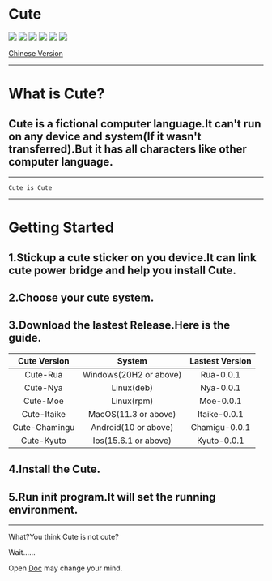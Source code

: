 # Cute

![](https://img.shields.io/badge/Version-0.0.1-pink) ![](https://img.shields.io/badge/Build-0.0.1-pink) ![](https://img.shields.io/badge/BuildDate-2020/10/23-pink) ![](https://img.shields.io/badge/license-Cute-pink) ![](https://img.shields.io/github/directory-file-count/CHonesetDoPa/Cute?color=pink&label=FileCount) ![](https://img.shields.io/tokei/lines/github.com/CHonesetDoPa/Cute?color=pink&label=Total%20Lines)

<a href="./README-ZH.md">Chinese Version</a> 

***

# What is Cute?

## Cute is a fictional  computer language.It can't run on any device and system(If it wasn't transferred).But it has all characters like other computer language.

***
    Cute is Cute
***

# Getting Started

## 1.Stickup a cute sticker on you device.It can link cute power bridge and help you install Cute.

## 2.Choose your cute system.
## 3.Download the lastest Release.Here is the guide.

| Cute Version  |         System         | Lastest Version |
| :-----------: | :--------------------: | :-------------: |
|   Cute-Rua    | Windows(20H2 or above) |    Rua-0.0.1    |
|   Cute-Nya    |       Linux(deb)       |    Nya-0.0.1    |
|   Cute-Moe    |       Linux(rpm)       |    Moe-0.0.1    |
|  Cute-Itaike  |  MacOS(11.3 or above)  |  Itaike-0.0.1   |
| Cute-Chamingu |  Android(10 or above)  |  Chamigu-0.0.1  |
|  Cute-Kyuto   |  Ios(15.6.1 or above)  |   Kyuto-0.0.1   |

## 4.Install the Cute.
## 5.Run init program.It will set the running environment.

***
What?You think Cute is not cute?

Wait......

Open [Doc](./Doc/) may change your mind.